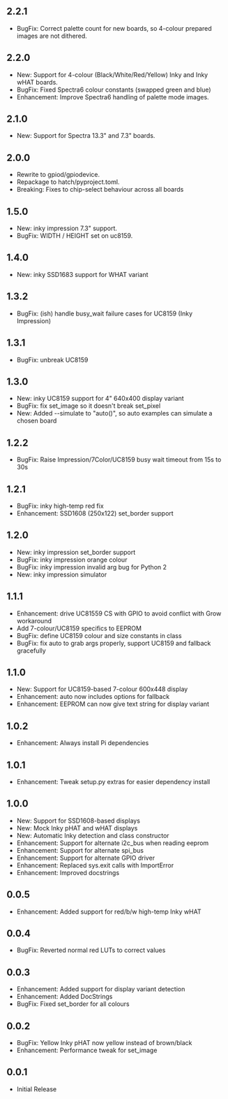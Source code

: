 2.2.1
-----

* BugFix: Correct palette count for new boards, so 4-colour prepared images are not dithered.

2.2.0
-----

* New: Support for 4-colour (Black/White/Red/Yellow) Inky and Inky wHAT boards.
* BugFix: Fixed Spectra6 colour constants (swapped green and blue)
* Enhancement: Improve Spectra6 handling of palette mode images.

2.1.0
-----

* New: Support for Spectra 13.3" and 7.3" boards.

2.0.0
-----

* Rewrite to gpiod/gpiodevice.
* Repackage to hatch/pyproject.toml.
* Breaking: Fixes to chip-select behaviour across all boards

1.5.0
-----

* New: inky impression 7.3" support.
* BugFix: WIDTH / HEIGHT set on uc8159.

1.4.0
-----

* New: inky SSD1683 support for WHAT variant

1.3.2
-----

* BugFix: (ish) handle busy_wait failure cases for UC8159 (Inky Impression)

1.3.1
-----

* BugFix: unbreak UC8159

1.3.0
-----

* New: inky UC8159 support for 4" 640x400 display variant
* BugFix: fix set_image so it doesn't break set_pixel
* New: Added --simulate <board> to "auto()", so auto examples can simulate a chosen board

1.2.2
-----

* BugFix: Raise Impression/7Color/UC8159 busy wait timeout from 15s to 30s

1.2.1
-----

* BugFix: inky high-temp red fix
* Enhancement: SSD1608 (250x122) set_border support

1.2.0
-----

* New: inky impression set_border support
* BugFix: inky impression orange colour
* BugFix: inky impression invalid arg bug for Python 2
* New: inky impression simulator

1.1.1
-----

* Enhancement: drive UC81559 CS with GPIO to avoid conflict with Grow workaround
* Add 7-colour/UC8159 specifics to EEPROM
* BugFix: define UC8159 colour and size constants in class
* BugFix: fix auto to grab args properly, support UC8159 and fallback gracefully

1.1.0
-----

* New: Support for UC8159-based 7-colour 600x448 display
* Enhancement: auto now includes options for fallback
* Enhancement: EEPROM can now give text string for display variant

1.0.2
-----

* Enhancement: Always install Pi dependencies

1.0.1
-----

* Enhancement: Tweak setup.py extras for easier dependency install

1.0.0
-----

* New: Support for SSD1608-based displays
* New: Mock Inky pHAT and wHAT displays
* New: Automatic Inky detection and class constructor
* Enhancement: Support for alternate i2c_bus when reading eeprom
* Enhancement: Support for alternate spi_bus
* Enhancement: Support for alternate GPIO driver
* Enhancement: Replaced sys.exit calls with ImportError
* Enhancement: Improved docstrings

0.0.5
-----

* Enhancement: Added support for red/b/w high-temp Inky wHAT

0.0.4
-----

* BugFix: Reverted normal red LUTs to correct values

0.0.3
-----

* Enhancement: Added support for display variant detection
* Enhancement: Added DocStrings
* BugFix: Fixed set_border for all colours

0.0.2
-----

* BugFix: Yellow Inky pHAT now yellow instead of brown/black
* Enhancement: Performance tweak for set_image

0.0.1
-----

* Initial Release
